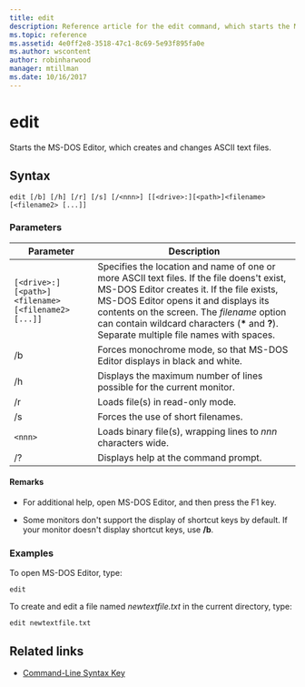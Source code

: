 ```yaml
---
title: edit
description: Reference article for the edit command, which starts the MS-DOS Editor, so you can create and change ASCII text files.
ms.topic: reference
ms.assetid: 4e0ff2e8-3518-47c1-8c69-5e93f895fa0e
ms.author: wscontent
author: robinharwood
manager: mtillman
ms.date: 10/16/2017
---
```


# edit

Starts the MS-DOS Editor, which creates and changes ASCII text files.

## Syntax

```
edit [/b] [/h] [/r] [/s] [/<nnn>] [[<drive>:][<path>]<filename> [<filename2> [...]]
```

### Parameters

| Parameter | Description |
| --------- | ----------- |
| `[<drive>:][<path>]<filename> [<filename2> [...]]` | Specifies the location and name of one or more ASCII text files. If the file doens't exist, MS-DOS Editor creates it. If the file exists, MS-DOS Editor opens it and displays its contents on the screen. The *filename* option can contain wildcard characters (**&#42;** and **?**). Separate multiple file names with spaces. |
| /b | Forces monochrome mode, so that MS-DOS Editor displays in black and white. |
| /h | Displays the maximum number of lines possible for the current monitor. |
| /r | Loads file(s) in read-only mode. |
| /s | Forces the use of short filenames. |
| `<nnn>` | Loads binary file(s), wrapping lines to *nnn* characters wide. |
| /? | Displays help at the command prompt. |

#### Remarks

- For additional help, open MS-DOS Editor, and then press the F1 key.

- Some monitors don't support the display of shortcut keys by default. If your monitor doesn't display shortcut keys, use **/b**.

### Examples

To open MS-DOS Editor, type:

```
edit
```

To create and edit a file named *newtextfile.txt* in the current directory, type:

```
edit newtextfile.txt
```

## Related links

- [Command-Line Syntax Key](command-line-syntax-key.md)
